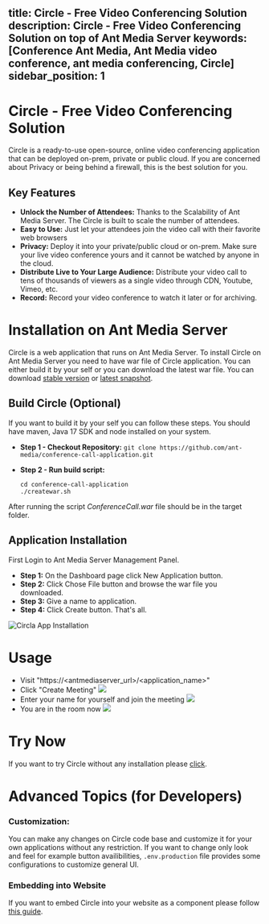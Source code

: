 title: Circle - Free Video Conferencing Solution
description: Circle - Free Video Conferencing Solution on top of Ant Media Server
keywords: [Conference Ant Media, Ant Media video conference, ant media conferencing, Circle]
sidebar_position: 1
-------------------

# Circle - Free Video Conferencing Solution

Circle is a ready-to-use open-source, online video conferencing application that can be deployed on-prem, private or public cloud. If you are concerned about Privacy or being behind a firewall, this is the best solution for you.

## Key Features

* **Unlock the Number of Attendees:** Thanks to the Scalability of Ant Media Server. The Circle is built to scale the number of attendees.
* **Easy to Use:**  Just let your attendees join the video call with their favorite web browsers
* **Privacy:** Deploy it into your private/public cloud or on-prem. Make sure your live video conference yours and it cannot be watched by anyone in the cloud.
* **Distribute Live to Your Large Audience:** Distribute your video call to tens of thousands of viewers as a single video through CDN, Youtube, Vimeo, etc.
* **Record:** Record your video conference to watch it later or for archiving.

# Installation on Ant Media Server

Circle is a web application that runs on Ant Media Server. To install Circle on Ant Media Server you need to have war file of Circle application. You can either build it by your self or you can download the latest war file. You can download [stable version](https://github.com/ant-media/conference-call-application/releases) or [latest snapshot](https://oss.sonatype.org/#nexus-search;gav~io.antmedia.webrtc~ConferenceCall~~~~kw,versionexpand).

## Build Circle (Optional)

If you want to build it by your self you can follow these steps. You should have maven, Java 17 SDK and node installed on your system.

* **Step 1 - Checkout Repository:**
  `git clone https://github.com/ant-media/conference-call-application.git`
* **Step 2 - Run build script:**

  ```
  cd conference-call-application
  ./createwar.sh
  ```

After running the script _ConferenceCall.war_ file should be in the target folder.

## Application Installation

First Login to Ant Media Server Management Panel.

* **Step 1:** On the Dashboard page click New Application button.
* **Step 2:** Click Chose File button and browse the war file you downloaded.
* **Step 3:** Give a name to application.
* **Step 4:** Click Create button. That's all.

![Circla App Installation](@site/static/img/conference/circle/circle-app-installation.png)

# Usage

* Visit "https://<antmediaserver_url>/<application_name>"
* Click "Create Meeting"
  ![](@site/static/img/conference/circle/circle-room-creation.png)
* Enter your name for yourself and join the meeting
  ![](@site/static/img/conference/circle/circle-room-entrance.png)
* You are in the room now
  ![](@site/static/img/conference/circle/circle-room.png)

# Try Now

If you want to try Circle without any installation please [click](https://meet.antmedia.io/Conference).

# Advanced Topics (for Developers)

### Customization:

You can make any changes on Circle code base and customize it for your own applications without any restriction.
If you want to change only look and feel for example button availibilities, `.env.production` file provides some configurations to customize general UI.

### Embedding into Website

If you want to embed Circle into your website as a component please follow [this guide](https://antmedia.io/docs/guides/developing-antmedia-server/circle-component-usage/).

